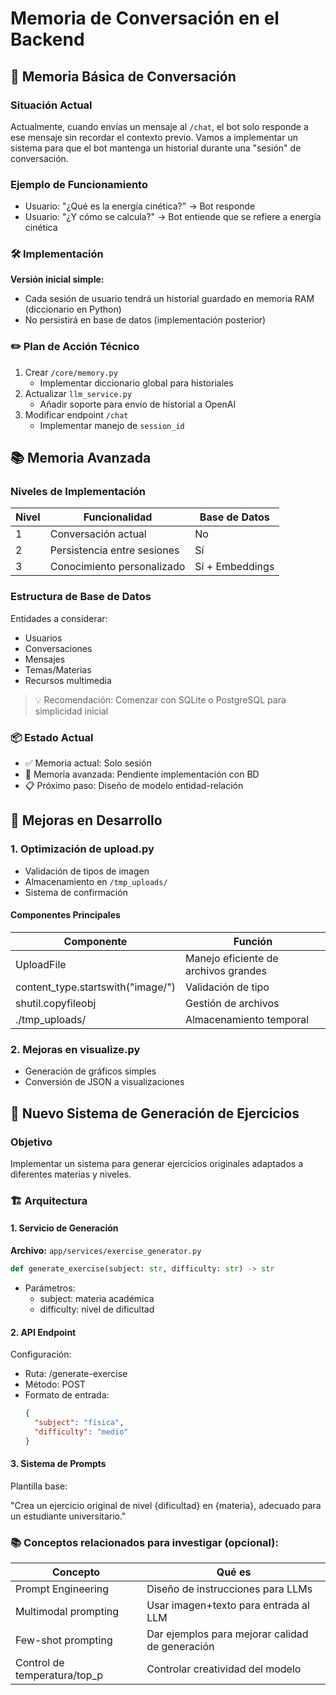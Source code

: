 # Memoria de Conversación en el Backend

## 🧠 Memoria Básica de Conversación

### Situación Actual
Actualmente, cuando envías un mensaje al `/chat`, el bot solo responde a ese mensaje sin recordar el contexto previo. Vamos a implementar un sistema para que el bot mantenga un historial durante una "sesión" de conversación.

### Ejemplo de Funcionamiento
- Usuario: "¿Qué es la energía cinética?" → Bot responde
- Usuario: "¿Y cómo se calcula?" → Bot entiende que se refiere a energía cinética

### 🛠️ Implementación
**Versión inicial simple:**
- Cada sesión de usuario tendrá un historial guardado en memoria RAM (diccionario en Python)
- No persistirá en base de datos (implementación posterior)

### ✏️ Plan de Acción Técnico
1. Crear `/core/memory.py`
   - Implementar diccionario global para historiales
2. Actualizar `llm_service.py`
   - Añadir soporte para envío de historial a OpenAI
3. Modificar endpoint `/chat`
   - Implementar manejo de `session_id`

## 📚 Memoria Avanzada

### Niveles de Implementación

| Nivel | Funcionalidad | Base de Datos |
|-------|---------------|---------------|
| 1 | Conversación actual | No |
| 2 | Persistencia entre sesiones | Sí |
| 3 | Conocimiento personalizado | Sí + Embeddings |

### Estructura de Base de Datos
Entidades a considerar:
- Usuarios
- Conversaciones
- Mensajes
- Temas/Materias
- Recursos multimedia

> 💡 Recomendación: Comenzar con SQLite o PostgreSQL para simplicidad inicial

### 📦 Estado Actual
- ✅ Memoria actual: Solo sesión
- 🔄 Memoria avanzada: Pendiente implementación con BD
- 📋 Próximo paso: Diseño de modelo entidad-relación

## 🔧 Mejoras en Desarrollo

### 1. Optimización de upload.py
- Validación de tipos de imagen
- Almacenamiento en `/tmp_uploads/`
- Sistema de confirmación

#### Componentes Principales
| Componente | Función |
|------------|---------|
| UploadFile | Manejo eficiente de archivos grandes |
| content_type.startswith("image/") | Validación de tipo |
| shutil.copyfileobj | Gestión de archivos |
| ./tmp_uploads/ | Almacenamiento temporal |

### 2. Mejoras en visualize.py
- Generación de gráficos simples
- Conversión de JSON a visualizaciones

## 🎯 Nuevo Sistema de Generación de Ejercicios

### Objetivo
Implementar un sistema para generar ejercicios originales adaptados a diferentes materias y niveles.

### 🏗️ Arquitectura

#### 1. Servicio de Generación
**Archivo:** `app/services/exercise_generator.py`

```python
def generate_exercise(subject: str, difficulty: str) -> str
```
- Parámetros:
  - subject: materia académica
  - difficulty: nivel de dificultad
 
#### 2. API Endpoint
Configuración:

- Ruta: /generate-exercise
- Método: POST
- Formato de entrada:
    ```json
    {
      "subject": "física",
      "difficulty": "medio"
    }
    ```
#### 3. Sistema de Prompts
Plantilla base:

"Crea un ejercicio original de nivel {dificultad} en {materia}, adecuado para un estudiante universitario."
    
### 📚 Conceptos relacionados para investigar (opcional):

Concepto | Qué es
--- | ---
Prompt Engineering | Diseño de instrucciones para LLMs
Multimodal prompting | Usar imagen+texto para entrada al LLM
Few-shot prompting | Dar ejemplos para mejorar calidad de generación
Control de temperatura/top_p | Controlar creatividad del modelo


